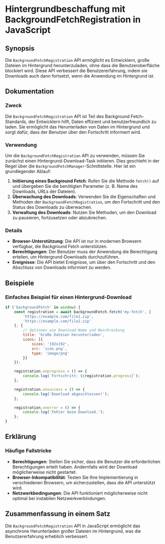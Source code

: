 <!--
Meta Description: # Hintergrundbeschaffung mit BackgroundFetchRegistration in JavaScript ## Synopsis Die `BackgroundFetchRegistration` API ermöglicht es Entwicklern, gr...
Meta Keywords: die, api, sie, der, hintergrund
-->

# Hintergrundbeschaffung mit BackgroundFetchRegistration in JavaScript

## Synopsis
Die `BackgroundFetchRegistration` API ermöglicht es Entwicklern, große Dateien im Hintergrund herunterzuladen, ohne dass die Benutzeroberfläche blockiert wird. Diese API verbessert die Benutzererfahrung, indem sie Downloads auch dann fortsetzt, wenn die Anwendung im Hintergrund ist.

## Dokumentation
### Zweck
Die `BackgroundFetchRegistration` API ist Teil des Background Fetch-Standards, der Entwicklern hilft, Daten effizient und benutzerfreundlich zu laden. Sie ermöglicht das Herunterladen von Daten im Hintergrund und sorgt dafür, dass der Benutzer über den Fortschritt informiert wird.

### Verwendung
Um die `BackgroundFetchRegistration` API zu verwenden, müssen Sie zunächst einen Hintergrund-Download-Task initiieren. Dies geschieht in der Regel über die `BackgroundFetchManager`-Schnittstelle. Hier ist ein grundlegender Ablauf:

1. **Initiierung eines Background Fetch**: Rufen Sie die Methode `fetch()` auf und übergeben Sie die benötigten Parameter (z. B. Name des Downloads, URLs der Dateien).
2. **Überwachung des Downloads**: Verwenden Sie die Eigenschaften und Methoden der `BackgroundFetchRegistration`, um den Fortschritt und den Status des Downloads zu überwachen.
3. **Verwaltung des Downloads**: Nutzen Sie Methoden, um den Download zu pausieren, fortzusetzen oder abzubrechen.

### Details
- **Browser-Unterstützung**: Die API ist nur in modernen Browsern verfügbar, die Background Fetch unterstützen.
- **Berechtigungen**: Der Benutzer muss der Anwendung die Berechtigung erteilen, um Hintergrund-Downloads durchzuführen.
- **Ereignisse**: Die API bietet Ereignisse, um über den Fortschritt und den Abschluss von Downloads informiert zu werden.

## Beispiele
### Einfaches Beispiel für einen Hintergrund-Download
```javascript
if ('backgroundFetch' in window) {
    const registration = await backgroundFetch.fetch('my-fetch', [
        'https://example.com/file1.zip',
        'https://example.com/file2.zip'
    ], {
        // Optionen wie Download-Name und Beschreibung
        title: 'Große Dateien herunterladen',
        icons: [{
            sizes: '192x192',
            src: 'icon.png',
            type: 'image/png'
        }]
    });

    registration.onprogress = () => {
        console.log(`Fortschritt: ${registration.progress}`);
    };

    registration.onsuccess = () => {
        console.log('Download abgeschlossen!');
    };

    registration.onerror = () => {
        console.log('Fehler beim Download.');
    };
}
```

## Erklärung
### Häufige Fallstricke
- **Berechtigungen**: Stellen Sie sicher, dass die Benutzer die erforderlichen Berechtigungen erteilt haben. Andernfalls wird der Download möglicherweise nicht gestartet.
- **Browser-Inkompatibilität**: Testen Sie Ihre Implementierung in verschiedenen Browsern, um sicherzustellen, dass die API unterstützt wird.
- **Netzwerkbedingungen**: Die API funktioniert möglicherweise nicht optimal bei instabilen Netzwerkverbindungen.

## Zusammenfassung in einem Satz
Die `BackgroundFetchRegistration` API in JavaScript ermöglicht das asynchrone Herunterladen großer Dateien im Hintergrund, was die Benutzererfahrung erheblich verbessert.